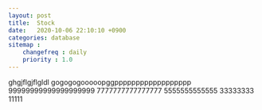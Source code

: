 ```yaml
---
layout: post
title:  Stock
date:   2020-10-06 22:10:10 +0900
categories: database
sitemap :
    changefreq : daily
    priority : 1.0
---
```



ghgjflgjflgldl
gogogogooooopggpppppppppppppppppp
99999999999999999999
7777777777777777
5555555555555
33333333
11111